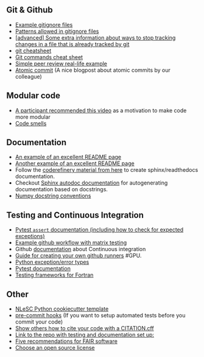## Git & Github
* [Example gitignore files](https://github.com/github/gitignore)
* [Patterns allowed in gitignore files](https://git-scm.com/docs/gitignore#_pattern_format)
* [\[advanced\] Some extra information about ways to stop tracking changes in a file that is already tracked by git](https://nwdthemes.com/2019/05/09/git-ignore-changes-in-tracked-file/)
* [git cheatsheet](https://about.gitlab.com/images/press/git-cheat-sheet.pdf)
* [Git commands cheat sheet](https://education.github.com/git-cheat-sheet-education.pdf)
* [Simple peer review real-life example](https://github.com/carpentries-incubator/deep-learning-intro/pull/269)
* [Atomic commit](https://blog.esciencecenter.nl/the-utopic-git-history-d44b81c09593) (A nice blogpost about atomic commits by our colleague)

## Modular code
* [A participant recommended this video](https://www.youtube.com/watch?v=CFRhGnuXG-4) as a motivation to make code more modular
* [Code smells](https://refactoring.guru/refactoring/smells)


## Documentation
* [An example of an excellent README page](https://github.com/NLeSC/mcfly)
* [Another example of an excellent README page](https://github.com/amices/mice)
* Follow the [coderefinery material from here](https://coderefinery.github.io/documentation/sphinx/) to create sphinx/readthedocs documentation.
* Checkout [Sphinx autodoc documentation](https://www.sphinx-doc.org/en/master/usage/quickstart.html#autodoc) for autogenerating documentation based on docstrings.
* [Numpy docstring conventions](https://numpydoc.readthedocs.io/en/latest/format.html)


## Testing and Continuous Integration
* [Pytest `assert` documentation (including how to check for expected exceptions)](https://docs.pytest.org/en/latest/assert.html)
* [Example github workflow with matrix testing](https://github.com/NLeSC/python-template/blob/main/%7B%7Bcookiecutter.directory_name%7D%7D/.github/workflows/build.yml)
* Github [documentation](https://docs.github.com/en/actions/automating-builds-and-tests/about-continuous-integration) about Continuous integration
* [Guide for creating your own github runners](https://github.com/ci-for-research/self-hosted-runners) #GPU.
* [Python exception/error types](https://docs.python.org/3/library/exceptions.html)
* [Pytest documentation](https://docs.pytest.org/en/7.1.x/contents.html)
* [Testing frameworks for Fortran](https://fortranwiki.org/fortran/show/Unit+testing+frameworks)


## Other
* [NLeSC Python cookiecutter template](https://github.com/NLeSC/python-template)
* [pre-commit hooks](https://git-scm.com/book/en/v2/Customizing-Git-Git-Hooks) (If you want to setup automated tests before you commit your code)
* [Show others how to cite your code with a CITATION.cff](https://citation-file-format.github.io/)
* [Link to the repo with testing and documentation set up:](http://github.com/loostrum/temperature_plotting/actions)
* [Five recommendations for FAIR software](https://fair-software.nl/)
* [Choose an open source license](https://choosealicense.com/)

